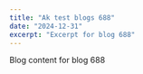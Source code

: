 ```yaml
---
title: "Ak test blogs 688"
date: "2024-12-31"
excerpt: "Excerpt for blog 688"
---
```


Blog content for blog 688